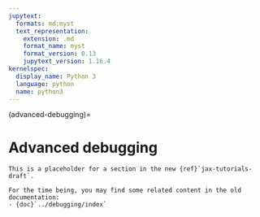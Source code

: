 ```yaml
---
jupytext:
  formats: md:myst
  text_representation:
    extension: .md
    format_name: myst
    format_version: 0.13
    jupytext_version: 1.16.4
kernelspec:
  display_name: Python 3
  language: python
  name: python3
---
```


(advanced-debugging)=
# Advanced debugging

<!--* freshness: { reviewed: '2024-05-03' } *-->

```{note}
This is a placeholder for a section in the new {ref}`jax-tutorials-draft`.

For the time being, you may find some related content in the old documentation:
- {doc}`../debugging/index`
```
